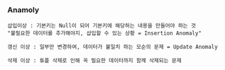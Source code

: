 ### Anamoly
```
삽입이상 : 기본키는 Null이 되어 기본키에 해당하는 내용을 만들어야 하는 것
"불필요한 데이터를 추가해야지, 삽입할 수 있는 상황 = Insertion Anomaly"
```

```
갱신 이상 : 일부만 변경하여, 데이터가 불일치 하는 모순의 문제 = Update Anomaly
```

```
삭제 이상 : 튜플 삭제로 인해 꼭 필요한 데이터까지 함께 삭제되는 문제
```
